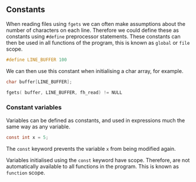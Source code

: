 ## Constants

When reading files using `fgets` we can often make assumptions about the number of characters on each line. Therefore we could define these as constants using `#define` preprocessor statements.
These constants can then be used in all functions of the program, this is known as `global` or `file` scope.

```c
#define LINE_BUFFER 100
```

We can then use this constant when initialising a char array, for example.

```c
char buffer[LINE_BUFFER];
```

```c
fgets( buffer, LINE_BUFFER, fh_read) != NULL
```

### Constant variables

Variables can be defined as constants, and used in expressions much the same way as any variable.
```c
const int x = 5;
```

The `const` keyword prevents the variable `x` from being modified again.

Variables initialised using the `const` keyword have scope. Therefore, are not automatically available to all functions in the program. This is known as `function` scope.